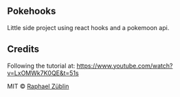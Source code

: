 ## Pokehooks

Little side project using react hooks and a pokemoon api.

## Credits

Following the tutorial at: https://www.youtube.com/watch?v=LxOMWk7K0QE&t=51s

MIT © [Raphael Züblin]()
